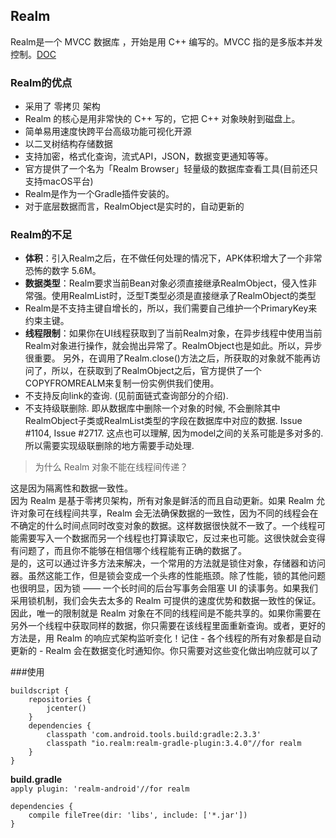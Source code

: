 ## Realm 
Realm是一个 MVCC 数据库 ，开始是用 C++ 编写的。MVCC 指的是多版本并发控制。[DOC](https://realm.io/docs/ "DOC")
### Realm的优点
- 采用了 零拷贝 架构
- Realm 的核心是用非常快的 C++ 写的，它把 C++ 对象映射到磁盘上。
- 简单易用速度快跨平台高级功能可视化开源
- 以二叉树结构存储数据
- 支持加密，格式化查询，流式API，JSON，数据变更通知等等。
- 官方提供了一个名为「Realm Browser」轻量级的数据库查看工具(目前还只支持macOS平台)
- Realm是作为一个Gradle插件安装的。
- 对于底层数据而言，RealmObject是实时的，自动更新的

### Realm的不足
- **体积**：引入Realm之后，在不做任何处理的情况下，APK体积增大了一个非常恐怖的数字 5.6M。
- **数据类型**：Realm要求当前Bean对象必须直接继承RealmObject，侵入性非常强。使用RealmList时，泛型T类型必须是直接继承了RealmObject的类型
- Realm是不支持主键自增长的，所以，我们需要自己维护一个PrimaryKey来约束主键。
- **线程限制**：如果你在UI线程获取到了当前Realm对象，在异步线程中使用当前Realm对象进行操作，就会抛出异常了。RealmObject也是如此。所以，异步很重要。
另外，在调用了Realm.close()方法之后，所获取的对象就不能再访问了，所以，在获取到了RealmObject之后，官方提供了一个COPYFROMREALM来复制一份实例供我们使用。
- 不支持反向link的查询. (见前面链式查询部分的介绍).
- 不支持级联删除. 即从数据库中删除一个对象的时候, 不会删除其中RealmObject子类或RealmList类型的字段在数据库中对应的数据. Issue #1104, Issue #2717. 这点也可以理解, 因为model之间的关系可能是多对多的. 所以需要实现级联删除的地方需要手动处理.
 



> 为什么 Realm 对象不能在线程间传递？

这是因为隔离性和数据一致性。  
因为 Realm 是基于零拷贝架构，所有对象是鲜活的而且自动更新。如果 Realm 允许对象可在线程间共享，Realm 会无法确保数据的一致性，因为不同的线程会在不确定的什么时间点同时改变对象的数据。这样数据很快就不一致了。一个线程可能需要写入一个数据而另一个线程也打算读取它，反过来也可能。这很快就会变得有问题了，而且你不能够在相信哪个线程能有正确的数据了。   
是的，这可以通过许多方法来解决，一个常用的方法就是锁住对象，存储器和访问器。虽然这能工作，但是锁会变成一个头疼的性能瓶颈。除了性能，锁的其他问题也很明显，因为锁 —— 一个长时间的后台写事务会阻塞 UI 的读事务。如果我们采用锁机制，我们会失去太多的 Realm 可提供的速度优势和数据一致性的保证。  
因此，唯一的限制就是 Realm 对象在不同的线程间是不能共享的。如果你需要在另外一个线程中获取同样的数据，你只需要在该线程里面重新查询。或者，更好的方法是，用 Realm 的响应式架构监听变化！记住 - 各个线程的所有对象都是自动更新的 - Realm 会在数据变化时通知你。你只需要对这些变化做出响应就可以了 

###使用

    buildscript {
		repositories {
        	jcenter()
    	}
    	dependencies {
        	classpath 'com.android.tools.build:gradle:2.3.3'
        	classpath "io.realm:realm-gradle-plugin:3.4.0"//for realm
    	}
	}

**build.gradle**  
`apply plugin: 'realm-android'//for realm`  

	dependencies {
    	compile fileTree(dir: 'libs', include: ['*.jar'])
	}

